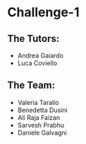 # Challenge-1
## The Tutors: 
 - Andrea Gaiardo
 - Luca Coviello

## The Team:

- Valeria Tarallo
- Benedetta Dusini
- Ali Raja Faizan
- Sarvesh Prabhu
- Daniele Galvagni

